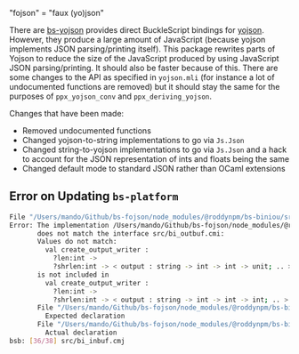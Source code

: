 "fojson" = "faux (yo)json"

There are [bs-yojson](https://github.com/roddyyaga/bs-yojson) provides direct BuckleScript bindings for
[yojson](https://github.com/ocaml-community/yojson). However, they produce a large amount of JavaScript (because yojson
implements JSON parsing/printing itself). This package rewrites parts of Yojson to reduce the size of the JavaScript
produced by using JavaScript JSON parsing/printing. It should also be faster because of this. There are some changes to
the API as specified in `yojson.mli` (for instance a lot of undocumented functions are removed) but it should stay the
same for the purposes of `ppx_yojson_conv` and `ppx_deriving_yojson`.

Changes that have been made:
- Removed undocumented functions
- Changed yojson-to-string implementations to go via `Js.Json`
- Changed string-to-yojson implementations to go via `Js.Json` and a hack to account for the JSON representation of ints
  and floats being the same
- Changed default mode to standard JSON rather than OCaml extensions


## Error on Updating `bs-platform`

```sh
File "/Users/mando/Github/bs-fojson/node_modules/@roddynpm/bs-biniou/src/bi_outbuf.ml", line 56, characters 4-24:
Error: The implementation /Users/mando/Github/bs-fojson/node_modules/@roddynpm/bs-biniou/src/bi_outbuf.ml
       does not match the interface src/bi_outbuf.cmi:
       Values do not match:
         val create_output_writer :
           ?len:int ->
           ?shrlen:int -> < output : string -> int -> int -> unit; .. > -> t
       is not included in
         val create_output_writer :
           ?len:int ->
           ?shrlen:int -> < output : string -> int -> int -> int; .. > -> t
       File "/Users/mando/Github/bs-fojson/node_modules/@roddynpm/bs-biniou/src/bi_outbuf.mli", line 70, characters 0-105:
         Expected declaration
       File "/Users/mando/Github/bs-fojson/node_modules/@roddynpm/bs-biniou/src/bi_outbuf.ml", line 56, characters 4-24:
         Actual declaration
bsb: [36/38] src/bi_inbuf.cmj
```
